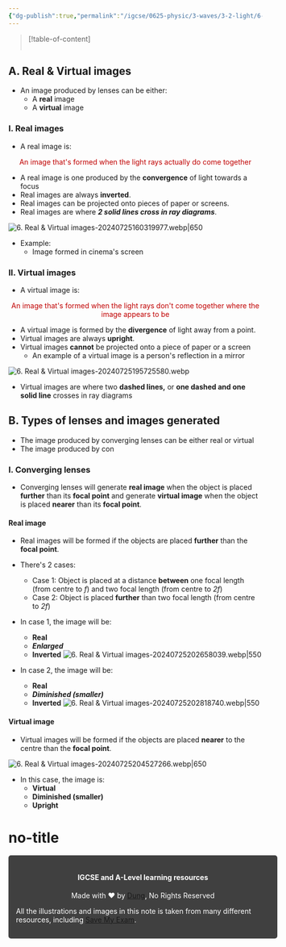 ```yaml
---
{"dg-publish":true,"permalink":"/igcse/0625-physic/3-waves/3-2-light/6-real-and-virtual-images/"}
---
```


> [!table-of-content]
> ```table-of-contents
> ```

## A. Real & Virtual images
- An image produced by lenses can be either:
	- A **real** image
	- A **virtual** image

### I. Real images
- A real image is:

<center style="color:#c00000">An image that's formed when the light rays actually do come together</center>

- A real image is one produced by the **convergence** of light towards a focus
- Real images are always **inverted**.
- Real images can be projected onto pieces of paper or screens.
- Real images are where ***2 solid lines cross in ray diagrams***.

![6. Real & Virtual images-20240725160319977.webp|650](/img/user/IGCSE/0625%20-%20Physic/3.%20Waves/3.2.%20Light/Resources/6.%20Real%20&%20Virtual%20images-20240725160319977.webp)

- Example:
	- Image formed in cinema's screen

### II. Virtual images
- A virtual image is:

<center style="color:#c00000">An image that's formed when the light rays don't come together where the image appears to be</center>

- A virtual image is formed by the **divergence** of light away from a point.
- Virtual images are always **upright**.
- Virtual images **cannot** be projected onto a piece of paper or a screen
	- An example of a virtual image is a person's reflection in a mirror

![6. Real & Virtual images-20240725195725580.webp](/img/user/IGCSE/0625%20-%20Physic/3.%20Waves/3.2.%20Light/Resources/6.%20Real%20&%20Virtual%20images-20240725195725580.webp)

- Virtual images are where two **dashed lines,** or **one dashed and one solid line** crosses in ray diagrams

## B. Types of lenses and images generated
- The image produced by converging lenses can be either real or virtual
- The image produced by con

### I. Converging lenses
- Converging lenses will generate **real image** when the object is placed **further** than its **focal point** and generate **virtual image** when the object is placed **nearer** than its **focal point**.

#### Real image
- Real images will be formed if the objects are placed **further** than the **focal point**.

- There's 2 cases:
	- Case 1: Object is placed at a distance **between** one focal length (from centre to *f*) and two focal length (from centre to *2f*)
	- Case 2: Object is placed **further** than two focal length (from centre to *2f*)

- In case 1, the image will be:
	- **Real**
	- ***Enlarged***
	- **Inverted**
	![6. Real & Virtual images-20240725202658039.webp|550](/img/user/IGCSE/0625%20-%20Physic/3.%20Waves/3.2.%20Light/Resources/6.%20Real%20&%20Virtual%20images-20240725202658039.webp)
- In case 2, the image will be:
	- **Real**
	- ***Diminished (smaller)***
	- **Inverted**
	![6. Real & Virtual images-20240725202818740.webp|550](/img/user/IGCSE/0625%20-%20Physic/3.%20Waves/3.2.%20Light/Resources/6.%20Real%20&%20Virtual%20images-20240725202818740.webp)

#### Virtual image
- Virtual images will be formed if the objects are placed **nearer** to the centre than the **focal point**.

![6. Real & Virtual images-20240725204527266.webp|650](/img/user/IGCSE/0625%20-%20Physic/3.%20Waves/3.2.%20Light/Resources/6.%20Real%20&%20Virtual%20images-20240725204527266.webp)

- In this case, the image is:
	- **Virtual**
	- **Diminished (smaller)**
	- **Upright**



<div class="transclusion internal-embed is-loaded"><div class="markdown-embed">

<div class="markdown-embed-title">

# no-title

</div>



<div style="background-color: #404040; padding:15px; border-radius: 5px; color: #fff; width: 100%">
<h4 style="text-align: center">IGCSE and A-Level learning resources</h4>
<p style="text-align: center">Made with ♥ by <a href="https://www.facebook.com/luong.tuandung.3/" target="_blank">Dung</a>, No Rights Reserved</p>
<p>All the illustrations and images in this note is taken from many different resources, including <a href="https://www.savemyexams.com/" target="_blank">Save My Exam</a>.</p>
</div>

</div></div>

